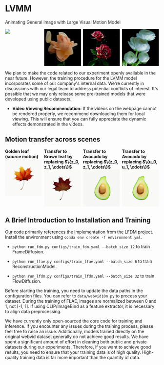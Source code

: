# LVMM

Animating General Image with Large Visual Motion Model

<div style="display:flex; justify-content:space-between;">
  <img src="assets/a.gif" style="width: 24%;"/>
  <img src="assets/b.gif" style="width: 24%;"/>
  <img src="assets/c.gif" style="width: 24%;"/>
  <img src="assets/d.gif" style="width: 24%;"/>
</div>

We plan to make the code related to our experiment openly available in the near future. However, the training procedure for the LVMM model incorporates some of our company's internal data. We're currently in discussions with our legal team to address potential conflicts of interest. It's possible that we may only release some pre-trained models that were developed using public datasets.

- **Video Viewing Recommendation:**
  If the videos on the webpage cannot be rendered properly, we recommend downloading them for local viewing. This will ensure that you can fully appreciate the dynamic effects demonstrated in the videos.

## Motion transfer across scenes

<div style="display:flex; justify-content:space-between;">
  <div style="width: 24%;">
    <strong>Golden leaf (source motion)</strong>
    <img src="assets/first_row.gif" alt="Golden leaf~(source motion)" style="width: 100%;"/>
  </div>
  <div style="width: 24%;">
    <strong>Transfer to Brown leaf by replacing $\{z_0, z_1, \cdots\}$</strong>
    <img src="assets/second_row.gif" alt="Transfer to Brown leaf by replacing $\{z_0, z_1, \cdots\}$" style="width: 100%;"/>
  </div>
  <div style="width: 24%;">
    <strong>Transfer to Avocado by replacing $\{z_0, z_1, \cdots\}$</strong>
    <img src="assets/third_row.gif" alt="Transfer to Avocado by replacing $\{z_0, z_1, \cdots\}$" style="width: 100%;"/>
  </div>
  <div style="width: 24%;">
    <strong>Transfer to Avocado by replacing $\{u_0, u_1, \cdots\}$</strong>
    <img src="assets/forth_row.gif" alt="Transfer to Avocado by replacing $\{u_0, u_1, \cdots\}$" style="width: 100%;"/>
  </div>
</div>

## A Brief Introduction to Installation and Training

Our code primarily references the implementation from the [LFDM](https://github.com/nihaomiao/CVPR23_LFDM) project. Install the environment using `conda env create -f environment.yml`.

- `python run_fdm.py configs/train_fdm.yaml --batch_size 12` to train FrameDiffusion.

- `python run_lfae.py configs/train_lfae.yaml --batch_size 6` to train ReconstructionModel.

- `python run_lfdm.py configs/train_lfdm.yaml --batch_size 32` to train FlowDiffusion.

Before starting the training, you need to update the data paths in the configuration files. You can refer to `data/webvid10m.py` to process your dataset.
During the training of FLAE, images are normalized between 0 and 1, not [-1, 1]. If using CLIP/ImageBind as a feature extractor, it is necessary to align data preprocessing.

We have currently only open-sourced the core code for training and inference. If you encounter any issues during the training process, please feel free to raise an issue. Additionally, models trained directly on the original webvid dataset generally do not achieve good results. We have spent a significant amount of effort in cleaning both public and private datasets during our experiments. Therefore, if you want to achieve good results, you need to ensure that your training data is of high quality. High-quality training data is far more important than the quantity of data.